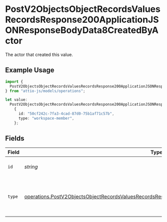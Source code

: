 # PostV2ObjectsObjectRecordsValuesRecordsResponse200ApplicationJSONResponseBodyData8CreatedByActor

The actor that created this value.

## Example Usage

```typescript
import {
  PostV2ObjectsObjectRecordsValuesRecordsResponse200ApplicationJSONResponseBodyData8CreatedByActor,
} from "attio-js/models/operations";

let value:
  PostV2ObjectsObjectRecordsValuesRecordsResponse200ApplicationJSONResponseBodyData8CreatedByActor =
    {
      id: "50cf242c-7fa3-4cad-87d0-75b1af71c57b",
      type: "workspace-member",
    };
```

## Fields

| Field                                                                                                                                                                                                                  | Type                                                                                                                                                                                                                   | Required                                                                                                                                                                                                               | Description                                                                                                                                                                                                            |
| ---------------------------------------------------------------------------------------------------------------------------------------------------------------------------------------------------------------------- | ---------------------------------------------------------------------------------------------------------------------------------------------------------------------------------------------------------------------- | ---------------------------------------------------------------------------------------------------------------------------------------------------------------------------------------------------------------------- | ---------------------------------------------------------------------------------------------------------------------------------------------------------------------------------------------------------------------- |
| `id`                                                                                                                                                                                                                   | *string*                                                                                                                                                                                                               | :heavy_minus_sign:                                                                                                                                                                                                     | An ID to identify the actor.                                                                                                                                                                                           |
| `type`                                                                                                                                                                                                                 | [operations.PostV2ObjectsObjectRecordsValuesRecordsResponse200ApplicationJSONResponseBodyData8Type](../../models/operations/postv2objectsobjectrecordsvaluesrecordsresponse200applicationjsonresponsebodydata8type.md) | :heavy_minus_sign:                                                                                                                                                                                                     | The type of actor. [Read more information on actor types here](/docs/actors).                                                                                                                                          |